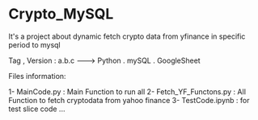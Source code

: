 # Crypto_MySQL
It's a project about dynamic fetch crypto data from yfinance in specific period to mysql 



Tag , Version : a.b.c   ---> Python . mySQL . GoogleSheet



Files information:

1- MainCode.py             :  Main Function to run all
2- Fetch_YF_Functons.py    :  All Function to fetch cryptodata from yahoo finance
3- TestCode.ipynb          :  for test slice code ...


